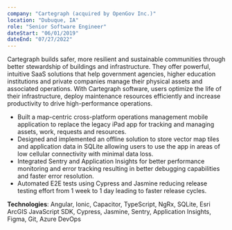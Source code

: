 ```yaml
---
company: "Cartegraph (acquired by OpenGov Inc.)"
location: "Dubuque, IA"
role: "Senior Software Engineer"
dateStart: "06/01/2019"
dateEnd: "07/27/2022"
---
```


Cartegraph builds safer, more resilient and sustainable communities through better stewardship of buildings and infrastructure. They offer powerful, intuitive SaaS solutions that help government agencies, higher education institutions and private companies manage their physical assets and associated operations. With Cartegraph software, users optimize the life of their infrastructure, deploy maintenance resources efficiently and increase productivity to drive high-performance operations.

- Built a map-centric cross-platform operations management mobile application to replace the legacy iPad app for tracking and managing assets, work, requests and resources.
- Designed and implemented an offline solution to store vector map tiles and application data in SQLite allowing users to use the app in areas of low cellular connectivity with minimal data loss.
- Integrated Sentry and Application Insights for better performance monitoring and error tracking resulting in better debugging capabilities and faster error resolution.
- Automated E2E tests using Cypress and Jasmine reducing release testing effort from 1 week to 1 day leading to faster release cycles.

**Technologies**: Angular, Ionic, Capacitor, TypeScript, NgRx, SQLite, Esri ArcGIS JavaScript SDK, Cypress, Jasmine, Sentry, Application Insights, Figma, Git, Azure DevOps
